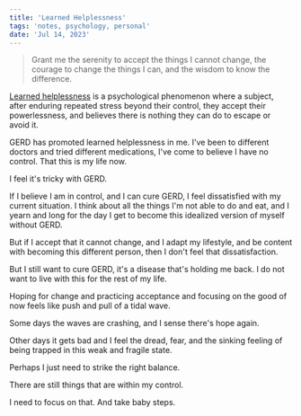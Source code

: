 ```yaml
---
title: 'Learned Helplessness'
tags: 'notes, psychology, personal'
date: 'Jul 14, 2023'
---
```


> Grant me the serenity to accept the things I cannot change, the courage to change the things I can, and the wisdom to know the difference.

[Learned helplessness](https://en.wikipedia.org/wiki/Learned_helplessness?useskin=vector) is a psychological phenomenon where a subject, after enduring repeated stress beyond their control, they accept their powerlessness, and believes there is nothing they can do to escape or avoid it.

GERD has promoted learned helplessness in me. I've been to different doctors and tried different medications, I've come to believe I have no control. That this is my life now.

I feel it's tricky with GERD.

If I believe I am in control, and I can cure GERD, I feel dissatisfied with my current situation. I think about all the things I'm not able to do and eat, and I yearn and long for the day I get to become this idealized version of myself without GERD.

But if I accept that it cannot change, and I adapt my lifestyle, and be content with becoming this different person, then I don't feel that dissatisfaction.

But I still want to cure GERD, it's a disease that's holding me back. I do not want to live with this for the rest of my life.

Hoping for change and practicing acceptance and focusing on the good of now feels like push and pull of a tidal wave.

Some days the waves are crashing, and I sense there's hope again.

Other days it gets bad and I feel the dread, fear, and the sinking feeling of being trapped in this weak and fragile state.

Perhaps I just need to strike the right balance.

There are still things that are within my control.

I need to focus on that. And take baby steps.
